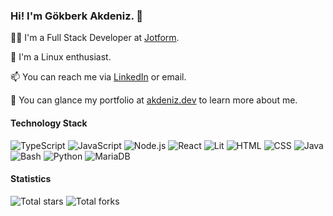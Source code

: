 ### Hi! I'm Gökberk Akdeniz. 👋

🧑‍💻 I'm a Full Stack Developer at [Jotform](github.com/jotform).

🐧 I'm a Linux enthusiast.

📫 You can reach me via [LinkedIn](https://www.linkedin.com/in/gokberkakdeniz/) or <span title="the email below profile picture :)">email</span></u>.

💬 You can glance my portfolio at [akdeniz.dev](https://akdeniz.dev/portfolio) to learn more about me.

#### Technology Stack

![TypeScript](https://img.shields.io/badge/-TypeScript-05122A?style=flat&logo=typescript)
![JavaScript](https://img.shields.io/badge/-JavaScript-05122A?style=flat&logo=javascript)
![Node.js](https://img.shields.io/badge/-Node.js-05122A?style=flat&logo=node.js)
![React](https://img.shields.io/badge/-React-05122A?style=flat&logo=react)
![Lit](https://img.shields.io/badge/-Lit-05122A?style=flat&logo=lit)
![HTML](https://img.shields.io/badge/-HTML-05122A?style=flat&logo=HTML5)
![CSS](https://img.shields.io/badge/-CSS-05122A?style=flat&logo=CSS3&logoColor=1572B6)
![Java](https://img.shields.io/badge/-Java-05122A?style=flat&logo=openjdk&logoColor=00599C)
![Bash](https://img.shields.io/badge/-Bash-05122A?style=flat&logo=gnu-bash)
![Python](https://img.shields.io/badge/-Python-05122A?style=flat&logo=python)
![MariaDB](https://img.shields.io/badge/-MariaDB-05122A?style=flat&logo=mariadb&logoColor=00599C) 

#### Statistics
![Total stars](https://img.shields.io/github/stars/gokberkakdeniz?logo=github) ![Total forks](https://img.shields.io/badge/dynamic/json?logo=github&label=forks&query=%24.forks&url=https://api.github-star-counter.workers.dev/user/gokberkakdeniz)


